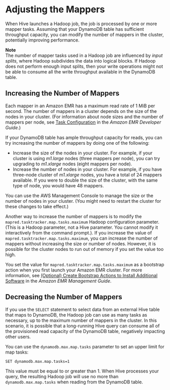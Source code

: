 # Adjusting the Mappers<a name="EMRforDynamoDB.PerformanceTuning.Mappers"></a>

When Hive launches a Hadoop job, the job is processed by one or more mapper tasks\. Assuming that your DynamoDB table has sufficient throughput capacity, you can modify the number of mappers in the cluster, potentially improving performance\.

**Note**  
The number of mapper tasks used in a Hadoop job are influenced by *input splits*, where Hadoop subdivides the data into logical blocks\. If Hadoop does not perform enough input splits, then your write operations might not be able to consume all the write throughput available in the DynamoDB table\. 

## Increasing the Number of Mappers<a name="EMRforDynamoDB.PerformanceTuning.Mappers.Increasing"></a>

Each mapper in an Amazon EMR has a maximum read rate of 1 MiB per second\. The number of mappers in a cluster depends on the size of the nodes in your cluster\. \(For information about node sizes and the number of mappers per node, see [Task Configuration](http://docs.aws.amazon.com/ElasticMapReduce/latest/DeveloperGuide/TaskConfiguration_H1.0.3.html) in the *Amazon EMR Developer Guide*\.\) 

If your DynamoDB table has ample throughput capacity for reads, you can try increasing the number of mappers by doing one of the following:
+ Increase the size of the nodes in your cluster\. For example, if your cluster is using *m1\.large* nodes \(three mappers per node\), you can try upgrading to *m1\.xlarge* nodes \(eight mappers per node\)\.
+ Increase the number of nodes in your cluster\. For example, if you have three\-node cluster of *m1\.xlarge* nodes, you have a total of 24 mappers available\. If you were to double the size of the cluster, with the same type of node, you would have 48 mappers\.

You can use the AWS Management Console to manage the size or the number of nodes in your cluster\. \(You might need to restart the cluster for these changes to take effect\.\)

Another way to increase the number of mappers is to modify the `mapred.tasktracker.map.tasks.maximum` Hadoop configuration parameter\. \(This is a Hadoop parameter, not a Hive parameter\. You cannot modify it interactively from the command prompt\.\)\. If you increase the value of `mapred.tasktracker.map.tasks.maximum`, you can increase the number of mappers without increasing the size or number of nodes\. However, it is possible for the cluster nodes to run out of memory if you set the value too high\.

You set the value for `mapred.tasktracker.map.tasks.maximum` as a bootstrap action when you first launch your Amazon EMR cluster\. For more information, see [\(Optional\) Create Bootstrap Actions to Install Additional Software](http://docs.aws.amazon.com/ElasticMapReduce/latest/ManagementGuide/emr-plan-bootstrap.html) in the *Amazon EMR Management Guide*\. 

## Decreasing the Number of Mappers<a name="EMRforDynamoDB.PerformanceTuning.Mappers.Decreasing"></a>

If you use the `SELECT` statement to select data from an external Hive table that maps to DynamoDB, the Hadoop job can use as many tasks as necessary, up to the maximum number of mappers in the cluster\. In this scenario, it is possible that a long\-running Hive query can consume all of the provisioned read capacity of the DynamoDB table, negatively impacting other users\.

You can use the `dynamodb.max.map.tasks` parameter to set an upper limit for map tasks:

```
SET dynamodb.max.map.tasks=1
```

This value must be equal to or greater than 1\. When Hive processes your query, the resulting Hadoop job will use no more than `dynamodb.max.map.tasks` when reading from the DynamoDB table\.